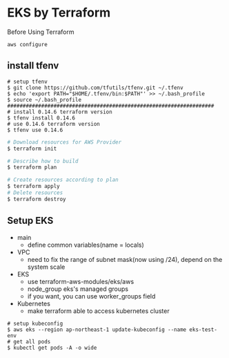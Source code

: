 # EKS by Terraform

Before Using Terraform
```shell
aws configure
```

## install tfenv
```shell
# setup tfenv
$ git clone https://github.com/tfutils/tfenv.git ~/.tfenv
$ echo 'export PATH="$HOME/.tfenv/bin:$PATH"' >> ~/.bash_profile
$ source ~/.bash_profile
###################################################################
# install 0.14.6 terraform version
$ tfenv install 0.14.6
# use 0.14.6 terraform version
$ tfenv use 0.14.6
```

```bash
# Download resources for AWS Provider
$ terraform init

# Describe how to build
$ terraform plan

# Create resources according to plan
$ terraform apply
# Delete resources
$ terraform destroy
```

## Setup EKS
- main
  - define common variables(name = locals)
- VPC
  - need to fix the range of subnet mask(now using /24), depend on the system scale
- EKS
  - use terraform-aws-modules/eks/aws
  - node_group eks's managed groups
  - if you want, you can use worker_groups field
- Kubernetes
  - make terraform able to access kubernetes cluster

```shell
# setup kubeconfig
$ aws eks --region ap-northeast-1 update-kubeconfig --name eks-test-env
# get all pods
$ kubectl get pods -A -o wide
```